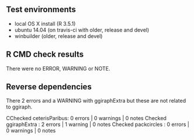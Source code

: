 ## Test environments

- local OS X install (R 3.5.1)
- ubuntu 14.04 (on travis-ci with older, release and devel) 
- winbuilder (older, release and devel)

## R CMD check results

There were no ERROR, WARNING or NOTE.

## Reverse dependencies

There 2 errors and a WARNING with ggiraphExtra but these are not related to ggiraph.

CChecked ceterisParibus: 0 errors | 0 warnings | 0 notes
Checked ggiraphExtra  : 2 errors | 1 warning  | 0 notes
Checked packcircles   : 0 errors | 0 warnings | 0 notes
